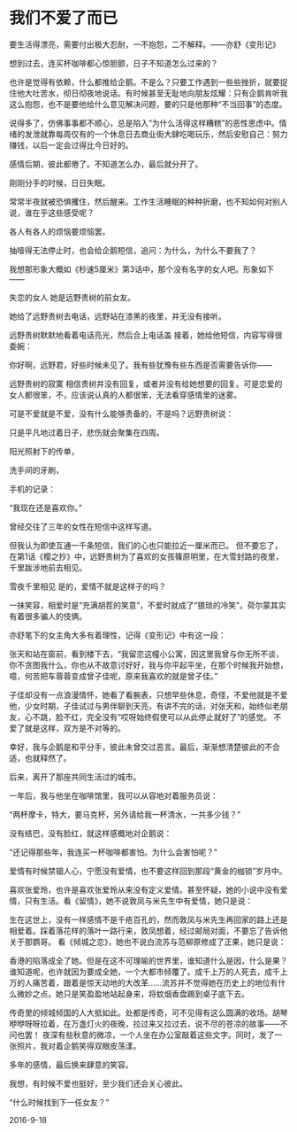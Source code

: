 # 我们不爱了而已

要生活得漂亮，需要付出极大忍耐，一不抱怨，二不解释。——亦舒《变形记》


想到过去，连买杯咖啡都心惊胆颤，日子不知道怎么过来的？

也许是觉得有依赖，什么都推给企鹅。不是么？只要工作遇到一些些挫折，就要捉住他大吐苦水，彻日彻夜地说话。有时候甚至无耻地向朋友炫耀：只有企鹅肯听我这么抱怨，也不是要他给什么意见解决问题，要的只是他那种“不当回事”的态度。

说得多了，仿佛事事都不顺心，总是陷入“为什么活得这样糟糕”的恶性思虑中。情绪的发泄就靠每周仅有的一个休息日去商业街大肆吃喝玩乐，然后安慰自己：努力赚钱，以后一定会过得比今日好的。

感情后期，彼此都倦了。不知道怎么办，最后就分开了。

刚刚分手的时候，日日失眠。

常常半夜就被恐惧攫住，然后醒来。工作生活睡眠的种种折磨，也不知如何对别人说，谁在乎这些感受呢？

各人有各人的烦恼要烦恼罢。

抽噎得无法停止时，也会给企鹅短信，追问：为什么，为什么不要我了？

我想那形象大概如《秒速5厘米》第3话中，那个没有名字的女人吧。形象如下——


失恋的女人
她是远野贵树的前女友。

她给了远野贵树去电话，远野站在漆黑的夜里，并无没有接听。


远野贵树默默地看着电话亮光，然后合上电话盖
接着，她给他短信，内容写得很委婉：

你好啊，远野君，好些时候未见了。我有些犹豫有些东西是否需要告诉你——


远野贵树的寂寞
相信贵树并没有回复，或者并没有给她想要的回复。可是恋爱的女人都很笨，不，应该说认真的人都很笨，无法看穿感情里的迷雾。

可是不爱就是不爱，没有什么能够责备的，不是吗？远野贵树说：

只是平凡地过着日子，悲伤就会聚集在四周。

阳光照射下的传单，

洗手间的牙刷，

手机的记录：

“我现在还是喜欢你。”

曾经交往了三年的女性在短信中这样写道。

但我认为即使互通一千条短信，我们的心也只能拉近一厘米而已。
但不要忘了，在第1话《樱之抄》中，远野贵树为了喜欢的女孩篠原明里，在大雪封路的夜里，千里跋涉地前去相见。


雪夜千里相见
是的，爱情不就是这样子的吗？

一抹笑容，相爱时是“充满胡茬的笑意”，不爱时就成了“猥琐的冷笑”。荷尔蒙其实有着很多骗人的伎俩。

亦舒笔下的女主角大多有着理性，记得《变形记》中有这一段：

张天和站在窗前，看到楼下去，“我留恋这幢小公寓，因这里我曾与你无所不谈，你不贪图我什么，你也从不故意讨好好，我与你平起平坐，在那个时候我开始想，噫，何苦把车蓉蓉变成曾子佳呢，原来我喜欢的就是曾子佳。”

子佳却没有一点浪漫情怀，她看了看腕表，只想早些休息，奇怪，不爱他就是不爱他，少女时期，子佳试过与男伴聊到天亮，有讲不完的话，对张天和，始终似老朋友，心不跳，脸不红，完全没有“哎呀始终假使可以从此停止就好了”的感觉。
不爱了就是这样，双方是不对等的。

幸好，我与企鹅是和平分手，彼此未曾交过恶言。最后，渐渐想清楚彼此的不合适，也就释然了。

后来，离开了那座共同生活过的城市。

一年后，我与他坐在咖啡馆里，我可以从容地对着服务员说：

“两杯摩卡，特大，要马克杯，另外请给我一杯清水，一共多少钱？”

没有结巴，没有脸红，就这样感概地对企鹅说：

“还记得那些年，我连买一杯咖啡都害怕。为什么会害怕呢？”

爱情有时候禁锢人心，宁愿没有爱情，也不要这样回到那段“黄金的枷锁”岁月中。

喜欢张爱玲，也许是喜欢张爱玲从来没有定义爱情。甚至怀疑，她的小说中没有爱情，只有生活。看《留情》，她不说敦凤与米先生中有爱情，她只是说：

生在这世上，没有一样感情不是千疮百孔的，然而敦凤与米先生再回家的路上还是相爱着。踩着落花样的落叶一路行来，敦凤想着，经过邮局对面，不要忘了告诉他关于那鹦哥。
看《倾城之恋》，她也不说白流苏与范柳原修成了正果，她只是说：

香港的陷落成全了她。但是在这不可理喻的世界里，谁知道什么是因，什么是果？谁知道呢，也许就因为要成全她，一个大都市倾覆了。成千上万的人死去，成千上万的人痛苦着，跟着是惊天动地的大改革……流苏并不觉得她在历史上的地位有什么微妙之点。她只是笑盈盈地站起身来，将蚊烟香盘踢到桌子底下去。

传奇里的倾城倾国的人大抵如此。处都是传奇，可不见得有这么圆满的收场。胡琴咿咿呀呀拉着，在万盏灯火的夜晚，拉过来又拉过去，说不尽的苍凉的故事——不问也罢！
夜深有些秋意的微凉，一个人坐在办公室敲着这些文字。同时，发了一张照片，我对着企鹅笑得双眼皮荡漾。

多年的感情，最后换来肆意的笑容。

我想，有时候不爱也挺好，至少我们还会关心彼此。

“什么时候找到下一任女友？”

2016-9-18

